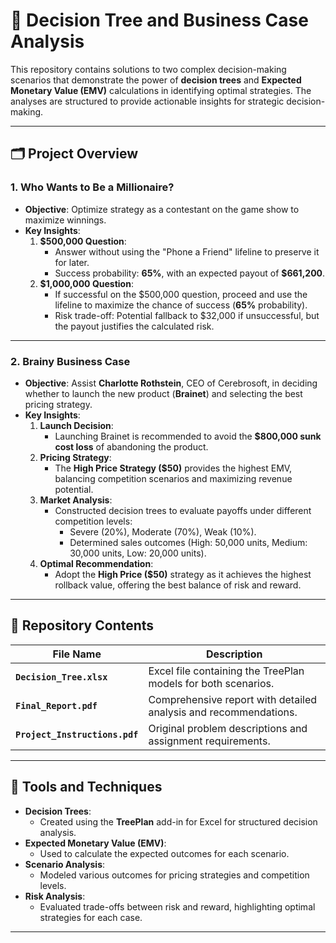# 🌟 Decision Tree and Business Case Analysis

This repository contains solutions to two complex decision-making scenarios that demonstrate the power of **decision trees** and **Expected Monetary Value (EMV)** calculations in identifying optimal strategies. The analyses are structured to provide actionable insights for strategic decision-making.

---

## 🗂️ Project Overview

### **1. Who Wants to Be a Millionaire?**
- **Objective**: Optimize strategy as a contestant on the game show to maximize winnings.
- **Key Insights**:
  1. **$500,000 Question**:
     - Answer without using the "Phone a Friend" lifeline to preserve it for later.
     - Success probability: **65%**, with an expected payout of **$661,200**.
  2. **$1,000,000 Question**:
     - If successful on the $500,000 question, proceed and use the lifeline to maximize the chance of success (**65%** probability).
     - Risk trade-off: Potential fallback to $32,000 if unsuccessful, but the payout justifies the calculated risk.

---

### **2. Brainy Business Case**
- **Objective**: Assist **Charlotte Rothstein**, CEO of Cerebrosoft, in deciding whether to launch the new product (**Brainet**) and selecting the best pricing strategy.
- **Key Insights**:
  1. **Launch Decision**:
     - Launching Brainet is recommended to avoid the **$800,000 sunk cost loss** of abandoning the product.
  2. **Pricing Strategy**:
     - The **High Price Strategy ($50)** provides the highest EMV, balancing competition scenarios and maximizing revenue potential.
  3. **Market Analysis**:
     - Constructed decision trees to evaluate payoffs under different competition levels:
       - Severe (20%), Moderate (70%), Weak (10%).
       - Determined sales outcomes (High: 50,000 units, Medium: 30,000 units, Low: 20,000 units).
  4. **Optimal Recommendation**:
     - Adopt the **High Price ($50)** strategy as it achieves the highest rollback value, offering the best balance of risk and reward.

---

## 📂 Repository Contents

| File Name                     | Description                                                  |
|-------------------------------|--------------------------------------------------------------|
| **`Decision_Tree.xlsx`**      | Excel file containing the TreePlan models for both scenarios.|
| **`Final_Report.pdf`**        | Comprehensive report with detailed analysis and recommendations.|
| **`Project_Instructions.pdf`**| Original problem descriptions and assignment requirements.   |

---

## 🔧 Tools and Techniques

- **Decision Trees**:
  - Created using the **TreePlan** add-in for Excel for structured decision analysis.
- **Expected Monetary Value (EMV)**:
  - Used to calculate the expected outcomes for each scenario.
- **Scenario Analysis**:
  - Modeled various outcomes for pricing strategies and competition levels.
- **Risk Analysis**:
  - Evaluated trade-offs between risk and reward, highlighting optimal strategies for each case.

---
